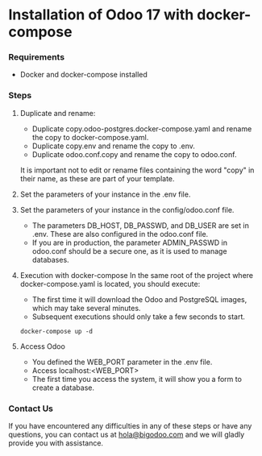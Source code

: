 # Installation of Odoo 17 with docker-compose
### Requirements
* Docker and docker-compose installed

### Steps
1. Duplicate and rename:
    * Duplicate copy.odoo-postgres.docker-compose.yaml and rename the copy to docker-compose.yaml.
    * Duplicate copy.env and rename the copy to .env.
    * Duplicate odoo.conf.copy and rename the copy to odoo.conf.

    It is important not to edit or rename files containing the word "copy" in their name, as these are part of your template.
2. Set the parameters of your instance in the .env file.
3. Set the parameters of your instance in the config/odoo.conf file.
    * The parameters DB_HOST, DB_PASSWD, and DB_USER are set in .env. These are also configured in the odoo.conf file.
    * If you are in production, the parameter ADMIN_PASSWD in odoo.conf should be a secure one, as it is used to manage databases.
4. Execution with docker-compose
In the same root of the project where docker-compose.yaml is located, you should execute:
    * The first time it will download the Odoo and PostgreSQL images, which may take several minutes.
    * Subsequent executions should only take a few seconds to start.

    ~~~~
    docker-compose up -d
    ~~~~
    
    
5. Access Odoo
    * You defined the WEB_PORT parameter in the .env file.
    * Access localhost:<WEB_PORT>
    * The first time you access the system, it will show you a form to create a database.

### Contact Us
If you have encountered any difficulties in any of these steps or have any questions, you can contact us at hola@bigodoo.com and we will gladly provide you with assistance.
